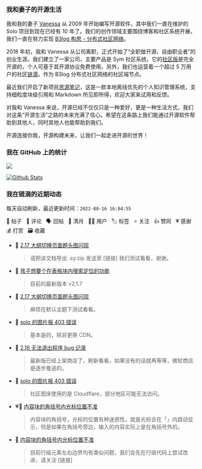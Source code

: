 ### 我和妻子的开源生活

我和我的妻子 [Vanessa](https://github.com/Vanessa219) 从 2009 年开始编写开源软件，其中我们一直在维护的 Solo 项目到现在已经有 10 年了。我们的创作领域主要围绕博客和社区系统开展，我们一直在努力实现 [B3log 构思 - 分布式社区网络](https://ld246.com/article/1546941897596)。

2018 年初，我和 Vanessa 从公司离职，正式开始了“全职做开源、自由职业者”的创业生涯。我们建立了一家公司，主要产品是 Sym 社区系统，它的[社区版](https://github.com/88250/symphony)是完全开源的，个人可基于其开源协议免费使用。另外，我们也运营着一个超过 5 万用户的社区[链滴](https://ld246.com)，作为 B3log 分布式社区网络的社区端节点。

最近我们开启了新项目[思源笔记](https://github.com/siyuan-note/siyuan)，这是一款本地离线优先的个人知识管理系统，支持细粒度块级引用和 Markdown 所见即所得，欢迎大家来试用和反馈。

对我和 Vanessa 来说，开源已经不仅仅只是一种爱好，更是一种生活方式，我们对这条“开源生活”之路的未来充满了信心。希望在这条路上我们能通过开源软件帮助到其他人，同时其他人也能帮助到我们。

开源连接你我，开源构建未来，让我们一起走进开源的世界！

### 我在 GitHub 上的统计

<a title="Hits" target="_blank" href="https://github.com/88250/88250"><img src="https://hits.b3log.org/88250/88250.svg"></a>

[![Github Stats](https://github-readme-stats.vercel.app/api?username=88250&theme=tokyonight&show_icons=true)](https://github.com/88250)

<!--events start -->

### 我在链滴的近期动态

每天自动刷新，最近更新时间：`2022-08-16 16:04:55`

📝 帖子 &nbsp; 💬 评论 &nbsp; 🗣 回帖 &nbsp; 🌙 清月 &nbsp; 👨‍💻 用户 &nbsp; 🏷️ 标签 &nbsp; ⭐️ 关注 &nbsp; 👍 赞同 &nbsp; 💗 感谢 &nbsp; 💰 打赏 &nbsp; 🗃 收藏

* 💬 [2.17 大纲切换页面题头图闪现](https://ld246.com/article/1660621812187/comment/1660633429698#comments)

  > 请把该文档导出 .sy.zip 发送至 [链接] 我们测试看看，谢谢。
* 💬 [孩子想要个在表格块内搜索定位的功能](https://ld246.com/article/1660272590174/comment/1660633340791#comments)

  > 目前的最新版本 v2.1.7
* 💬 [2.17 大纲切换页面题头图闪现](https://ld246.com/article/1660621812187/comment/1660622520560#comments)

  > 麻烦在默认主题下测试看看。
* 💬 [solo 的图片报 403 错误](https://ld246.com/article/1660616195579/comment/1660617598826#comments)

  > 基本是的，除非更换 CDN。
* 💬 [2.16 无法退出程序 bug 记录](https://ld246.com/article/1660616519994/comment/1660617239400#comments)

  > 最新版已经上架商店了，刷新看看，如果没有的话就再等等，微软商店是逐步推送的。
* 💬 [solo 的图片报 403 错误](https://ld246.com/article/1660616195579/comment/1660616317924#comments)

  > 社区图床使用的是 Cloudflare，部分地区可能无法访问。
* 💗📝 [内容块的角括号内光标位置不准](https://ld246.com/article/1660584476279)

  > 内容块的角括号，光标的位置有种迷惑性。就是光标会在「」内跳动显示，但是如果在角括号旁边，输入的内容实际上是在角括号外的。
* 💬 [内容块的角括号内光标位置不准](https://ld246.com/article/1660584476279/comment/1660614842433#comments)

  > 目前行级元素左右边界均有类似问题，我们会先在行级代码上尝试改进，请关注 [链接]


<!--events end -->
